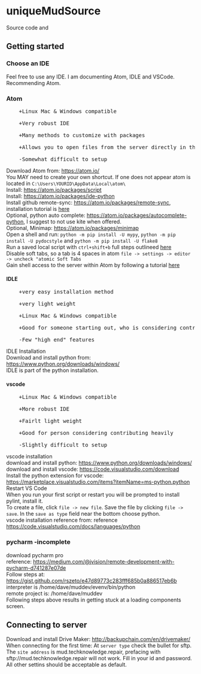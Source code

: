 # uniqueMudSource
Source code and

## Getting started

### Choose an IDE<br>
Feel free to use any IDE. I am documenting Atom, IDLE and VSCode. Recommending Atom.<br>

### Atom<br>
<pre>
	+Linux Mac & Windows compatible<br>
	+Very robust IDE<br>
	+Many methods to customize with packages<br>
	+Allows you to open files from the server directly in the IDE<br>
 	-Somewhat difficult to setup
</pre>
Download Atom from: https://atom.io/<br>
You MAY need to create your own shortcut. If one does not appear atom is located in `C:\Users\YOURID\AppData\Local\atom\`<br>
Install: https://atom.io/packages/script<br>
Install: https://atom.io/packages/ide-python<br>
Install github remote-sync: https://atom.io/packages/remote-sync, installation tutorial is [here](https://github.com/davewiththenicehat/uniqueMudSource/wiki/Atom:-github-sync)<br>
Optional, python auto complete: https://atom.io/packages/autocomplete-python, I suggest to not use kite when offered.<br>
Optional, Minimap: https://atom.io/packages/minimap<br>
Open a shell and run: `python -m pip install -U mypy`, `python -m pip install -U pydocstyle` and `python -m pip install -U flake8`<br>
Run a saved local script with `ctrl+shift+b` full steps outlineed [here](https://github.com/davewiththenicehat/uniqueMudSource/wiki/Atom:-running-local-script)<br>
Disable soft tabs, so a tab is 4 spaces in atom `file -> settings -> editor -> uncheck "atomic Soft Tabs`<br>
Gain shell access to the server within Atom by following a tutorial [here](https://github.com/davewiththenicehat/uniqueMudSource/wiki/Atom:-Remote-shell)

#### IDLE<br>
<pre>
	+very easy installation method<br>
	+very light weight<br>
	+Linux Mac & Windows compatible<br>
	+Good for someone starting out, who is considering contributing code<br>
	-Few "high end" features
</pre>
IDLE Installation<br>
Download and install python from: https://www.python.org/downloads/windows/<br>
IDLE is part of the python installation.<br>

#### vscode<br>
<pre>
	+Linux Mac & Windows compatible<br>
	+More robust IDE<br>
	+Fairlt light weight<br>
	+Good for person considering contributing heavily<br>
 	-Slightly difficult to setup
</pre>
vscode installation<br>
download and install python: https://www.python.org/downloads/windows/<br>
download and install vscode: https://code.visualstudio.com/download<br>
Install the python extension for vscode: https://marketplace.visualstudio.com/items?itemName=ms-python.python<br>
Restart VS Code<br>
When you run your first script or restart you will be prompted to install pylint, install it.<br>
To create a file, click `file -> new file`. Save the file by clicking `file -> save`. In the `save as type` field near the bottom choose python.<br>
vscode installation reference from: reference https://code.visualstudio.com/docs/languages/python<br>




### pycharm -incomplete<br>
download pycharm pro<br>
reference: https://medium.com/@jvision/remote-development-with-pycharm-d741287e07de<br>
Follow steps at: https://gist.github.com/rszeto/e47d89773c283fff685b0a886517eb6b<br>
interpreter is /home/dave/muddev/evenv/bin/python<br>
remote project is: /home/dave/muddev<br>
Following steps above results in getting stuck at a loading components screen.

## Connecting to server
Download and install Drive Maker: http://backupchain.com/en/drivemaker/<br>
When connecting for the first time:
At `server type` check the bullet for sftp.
The `site address` is mud.techknowledge.repair, prefacing with sftp://mud.techknowledge.repair will not work.
Fill in your id and password. All other settins should be acceptable as default.
